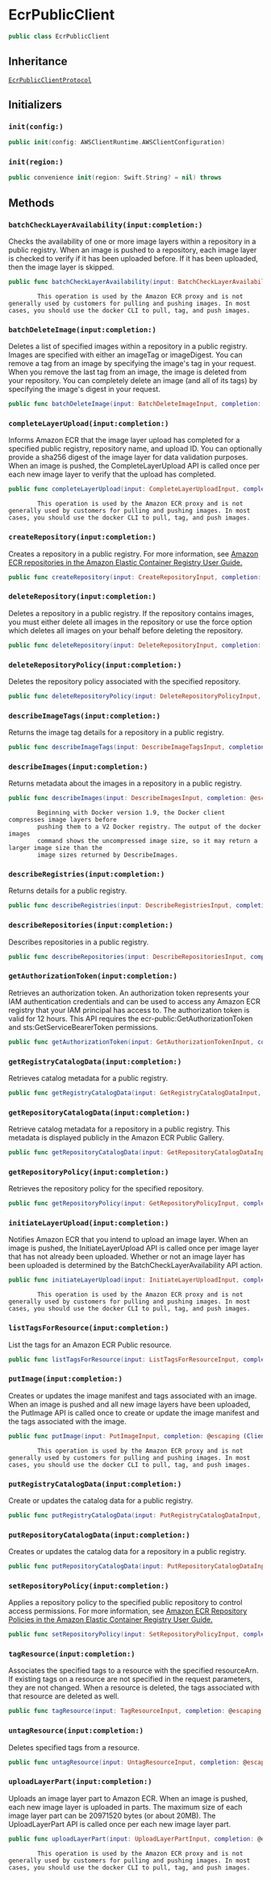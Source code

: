# EcrPublicClient

``` swift
public class EcrPublicClient 
```

## Inheritance

[`EcrPublicClientProtocol`](/aws-sdk-swift/reference/0.x/AWSECRPUBLIC/EcrPublicClientProtocol)

## Initializers

### `init(config:)`

``` swift
public init(config: AWSClientRuntime.AWSClientConfiguration) 
```

### `init(region:)`

``` swift
public convenience init(region: Swift.String? = nil) throws 
```

## Methods

### `batchCheckLayerAvailability(input:completion:)`

Checks the availability of one or more image layers within a repository in a public
registry. When an image is pushed to a repository, each image layer is checked to verify if
it has been uploaded before. If it has been uploaded, then the image layer is
skipped.

``` swift
public func batchCheckLayerAvailability(input: BatchCheckLayerAvailabilityInput, completion: @escaping (ClientRuntime.SdkResult<BatchCheckLayerAvailabilityOutputResponse, BatchCheckLayerAvailabilityOutputError>) -> Void)
```

``` 
        This operation is used by the Amazon ECR proxy and is not generally used by customers for pulling and pushing images. In most cases, you should use the docker CLI to pull, tag, and push images.
```

### `batchDeleteImage(input:completion:)`

Deletes a list of specified images within a repository in a public registry. Images are
specified with either an imageTag or imageDigest.
You can remove a tag from an image by specifying the image's tag in your request. When
you remove the last tag from an image, the image is deleted from your repository.
You can completely delete an image (and all of its tags) by specifying the image's
digest in your request.

``` swift
public func batchDeleteImage(input: BatchDeleteImageInput, completion: @escaping (ClientRuntime.SdkResult<BatchDeleteImageOutputResponse, BatchDeleteImageOutputError>) -> Void)
```

### `completeLayerUpload(input:completion:)`

Informs Amazon ECR that the image layer upload has completed for a specified public registry,
repository name, and upload ID. You can optionally provide a sha256 digest of
the image layer for data validation purposes.
When an image is pushed, the CompleteLayerUpload API is called once per each new image
layer to verify that the upload has completed.

``` swift
public func completeLayerUpload(input: CompleteLayerUploadInput, completion: @escaping (ClientRuntime.SdkResult<CompleteLayerUploadOutputResponse, CompleteLayerUploadOutputError>) -> Void)
```

``` 
        This operation is used by the Amazon ECR proxy and is not generally used by customers for pulling and pushing images. In most cases, you should use the docker CLI to pull, tag, and push images.
```

### `createRepository(input:completion:)`

Creates a repository in a public registry. For more information, see <a href="https:​//docs.aws.amazon.com/AmazonECR/latest/userguide/Repositories.html">Amazon ECR
repositories in the Amazon Elastic Container Registry User Guide.

``` swift
public func createRepository(input: CreateRepositoryInput, completion: @escaping (ClientRuntime.SdkResult<CreateRepositoryOutputResponse, CreateRepositoryOutputError>) -> Void)
```

### `deleteRepository(input:completion:)`

Deletes a repository in a public registry. If the repository contains images, you must
either delete all images in the repository or use the force option which
deletes all images on your behalf before deleting the repository.

``` swift
public func deleteRepository(input: DeleteRepositoryInput, completion: @escaping (ClientRuntime.SdkResult<DeleteRepositoryOutputResponse, DeleteRepositoryOutputError>) -> Void)
```

### `deleteRepositoryPolicy(input:completion:)`

Deletes the repository policy associated with the specified repository.

``` swift
public func deleteRepositoryPolicy(input: DeleteRepositoryPolicyInput, completion: @escaping (ClientRuntime.SdkResult<DeleteRepositoryPolicyOutputResponse, DeleteRepositoryPolicyOutputError>) -> Void)
```

### `describeImageTags(input:completion:)`

Returns the image tag details for a repository in a public registry.

``` swift
public func describeImageTags(input: DescribeImageTagsInput, completion: @escaping (ClientRuntime.SdkResult<DescribeImageTagsOutputResponse, DescribeImageTagsOutputError>) -> Void)
```

### `describeImages(input:completion:)`

Returns metadata about the images in a repository in a public registry.

``` swift
public func describeImages(input: DescribeImagesInput, completion: @escaping (ClientRuntime.SdkResult<DescribeImagesOutputResponse, DescribeImagesOutputError>) -> Void)
```

``` 
        Beginning with Docker version 1.9, the Docker client compresses image layers before
        pushing them to a V2 Docker registry. The output of the docker images
        command shows the uncompressed image size, so it may return a larger image size than the
        image sizes returned by DescribeImages.
```

### `describeRegistries(input:completion:)`

Returns details for a public registry.

``` swift
public func describeRegistries(input: DescribeRegistriesInput, completion: @escaping (ClientRuntime.SdkResult<DescribeRegistriesOutputResponse, DescribeRegistriesOutputError>) -> Void)
```

### `describeRepositories(input:completion:)`

Describes repositories in a public registry.

``` swift
public func describeRepositories(input: DescribeRepositoriesInput, completion: @escaping (ClientRuntime.SdkResult<DescribeRepositoriesOutputResponse, DescribeRepositoriesOutputError>) -> Void)
```

### `getAuthorizationToken(input:completion:)`

Retrieves an authorization token. An authorization token represents your IAM
authentication credentials and can be used to access any Amazon ECR registry that your IAM
principal has access to. The authorization token is valid for 12 hours. This API requires
the ecr-public:​GetAuthorizationToken and
sts:​GetServiceBearerToken permissions.

``` swift
public func getAuthorizationToken(input: GetAuthorizationTokenInput, completion: @escaping (ClientRuntime.SdkResult<GetAuthorizationTokenOutputResponse, GetAuthorizationTokenOutputError>) -> Void)
```

### `getRegistryCatalogData(input:completion:)`

Retrieves catalog metadata for a public registry.

``` swift
public func getRegistryCatalogData(input: GetRegistryCatalogDataInput, completion: @escaping (ClientRuntime.SdkResult<GetRegistryCatalogDataOutputResponse, GetRegistryCatalogDataOutputError>) -> Void)
```

### `getRepositoryCatalogData(input:completion:)`

Retrieve catalog metadata for a repository in a public registry. This metadata is
displayed publicly in the Amazon ECR Public Gallery.

``` swift
public func getRepositoryCatalogData(input: GetRepositoryCatalogDataInput, completion: @escaping (ClientRuntime.SdkResult<GetRepositoryCatalogDataOutputResponse, GetRepositoryCatalogDataOutputError>) -> Void)
```

### `getRepositoryPolicy(input:completion:)`

Retrieves the repository policy for the specified repository.

``` swift
public func getRepositoryPolicy(input: GetRepositoryPolicyInput, completion: @escaping (ClientRuntime.SdkResult<GetRepositoryPolicyOutputResponse, GetRepositoryPolicyOutputError>) -> Void)
```

### `initiateLayerUpload(input:completion:)`

Notifies Amazon ECR that you intend to upload an image layer.
When an image is pushed, the InitiateLayerUpload API is called once per image layer that
has not already been uploaded. Whether or not an image layer has been uploaded is
determined by the BatchCheckLayerAvailability API action.

``` swift
public func initiateLayerUpload(input: InitiateLayerUploadInput, completion: @escaping (ClientRuntime.SdkResult<InitiateLayerUploadOutputResponse, InitiateLayerUploadOutputError>) -> Void)
```

``` 
        This operation is used by the Amazon ECR proxy and is not generally used by customers for pulling and pushing images. In most cases, you should use the docker CLI to pull, tag, and push images.
```

### `listTagsForResource(input:completion:)`

List the tags for an Amazon ECR Public resource.

``` swift
public func listTagsForResource(input: ListTagsForResourceInput, completion: @escaping (ClientRuntime.SdkResult<ListTagsForResourceOutputResponse, ListTagsForResourceOutputError>) -> Void)
```

### `putImage(input:completion:)`

Creates or updates the image manifest and tags associated with an image.
When an image is pushed and all new image layers have been uploaded, the PutImage API is
called once to create or update the image manifest and the tags associated with the
image.

``` swift
public func putImage(input: PutImageInput, completion: @escaping (ClientRuntime.SdkResult<PutImageOutputResponse, PutImageOutputError>) -> Void)
```

``` 
        This operation is used by the Amazon ECR proxy and is not generally used by customers for pulling and pushing images. In most cases, you should use the docker CLI to pull, tag, and push images.
```

### `putRegistryCatalogData(input:completion:)`

Create or updates the catalog data for a public registry.

``` swift
public func putRegistryCatalogData(input: PutRegistryCatalogDataInput, completion: @escaping (ClientRuntime.SdkResult<PutRegistryCatalogDataOutputResponse, PutRegistryCatalogDataOutputError>) -> Void)
```

### `putRepositoryCatalogData(input:completion:)`

Creates or updates the catalog data for a repository in a public registry.

``` swift
public func putRepositoryCatalogData(input: PutRepositoryCatalogDataInput, completion: @escaping (ClientRuntime.SdkResult<PutRepositoryCatalogDataOutputResponse, PutRepositoryCatalogDataOutputError>) -> Void)
```

### `setRepositoryPolicy(input:completion:)`

Applies a repository policy to the specified public repository to control access
permissions. For more information, see <a href="https:​//docs.aws.amazon.com/AmazonECR/latest/userguide/repository-policies.html">Amazon ECR Repository
Policies in the Amazon Elastic Container Registry User Guide.

``` swift
public func setRepositoryPolicy(input: SetRepositoryPolicyInput, completion: @escaping (ClientRuntime.SdkResult<SetRepositoryPolicyOutputResponse, SetRepositoryPolicyOutputError>) -> Void)
```

### `tagResource(input:completion:)`

Associates the specified tags to a resource with the specified resourceArn.
If existing tags on a resource are not specified in the request parameters, they are not
changed. When a resource is deleted, the tags associated with that resource are deleted as
well.

``` swift
public func tagResource(input: TagResourceInput, completion: @escaping (ClientRuntime.SdkResult<TagResourceOutputResponse, TagResourceOutputError>) -> Void)
```

### `untagResource(input:completion:)`

Deletes specified tags from a resource.

``` swift
public func untagResource(input: UntagResourceInput, completion: @escaping (ClientRuntime.SdkResult<UntagResourceOutputResponse, UntagResourceOutputError>) -> Void)
```

### `uploadLayerPart(input:completion:)`

Uploads an image layer part to Amazon ECR.
When an image is pushed, each new image layer is uploaded in parts. The maximum size of
each image layer part can be 20971520 bytes (or about 20MB). The UploadLayerPart API is
called once per each new image layer part.

``` swift
public func uploadLayerPart(input: UploadLayerPartInput, completion: @escaping (ClientRuntime.SdkResult<UploadLayerPartOutputResponse, UploadLayerPartOutputError>) -> Void)
```

``` 
        This operation is used by the Amazon ECR proxy and is not generally used by customers for pulling and pushing images. In most cases, you should use the docker CLI to pull, tag, and push images.
```
